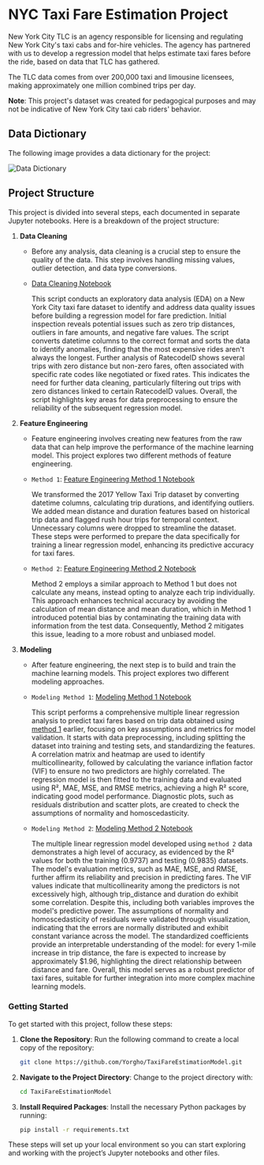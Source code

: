 # NYC Taxi Fare Estimation Project

New York City TLC is an agency responsible for licensing and regulating New York City's taxi cabs and for-hire vehicles. The agency has partnered with us to develop a regression model that helps estimate taxi fares before the ride, based on data that TLC has gathered. 

The TLC data comes from over 200,000 taxi and limousine licensees, making approximately one million combined trips per day. 

**Note**: This project's dataset was created for pedagogical purposes and may not be indicative of New York City taxi cab riders' behavior.

## Data Dictionary

The following image provides a data dictionary for the project:

![Data Dictionary](https://github.com/Yorgho/TaxiFareEstimationModel/blob/main/Data_Dictionary.png)

## Project Structure

This project is divided into several steps, each documented in separate Jupyter notebooks. Here is a breakdown of the project structure:

1. **Data Cleaning**
    - Before any analysis, data cleaning is a crucial step to ensure the quality of the data. This step involves handling missing values, outlier detection, and data type conversions.
    - [Data Cleaning Notebook](https://github.com/Yorgho/TaxiFareEstimationModel/blob/main/1-Data%20cleaning_Taxi%20Fare%20Estimation.ipynb)
      
      This script conducts an exploratory data analysis (EDA) on a New York City taxi fare dataset to identify and address data quality issues before building a regression model for fare prediction.
      Initial inspection reveals potential issues such as zero trip distances, outliers in fare amounts, and negative fare values.
      The script converts datetime columns to the correct format and sorts the data to identify anomalies, finding that the most expensive rides aren't always the longest.
      Further analysis of RatecodeID shows several trips with zero distance but non-zero fares, often associated with specific rate codes like negotiated or fixed rates.
      This indicates the need for further data cleaning, particularly filtering out trips with zero distances linked to certain RatecodeID values.
      Overall, the script highlights key areas for data preprocessing to ensure the reliability of the subsequent regression model.

2. **Feature Engineering**
    - Feature engineering involves creating new features from the raw data that can help improve the performance of the machine learning model. This project explores two different methods of feature engineering.
    - `Method 1`: [Feature Engineering Method 1 Notebook](https://github.com/Yorgho/TaxiFareEstimationModel/blob/main/2-Feature%20Engineering_Taxi%20Fare%20Estimation_MLR.ipynb)  

      We transformed the 2017 Yellow Taxi Trip dataset by converting datetime columns, calculating trip durations, and identifying outliers. We added mean distance and duration features based on historical trip data and flagged rush hour trips for temporal context.            Unnecessary columns were dropped to streamline the dataset. These steps were performed to prepare the data specifically for training a linear regression model, enhancing its predictive accuracy for taxi fares.
      
    - `Method 2`: [Feature Engineering Method 2 Notebook](https://github.com/Yorgho/TaxiFareEstimationModel/blob/main/2-Feature%20Engineering_Taxi%20Fare%20Estimation_MLR2.ipynb)
      
      Method 2 employs a similar approach to Method 1 but does not calculate any means, instead opting to analyze each trip individually.
      This approach enhances technical accuracy by avoiding the calculation of mean distance and mean duration, which in Method 1 introduced potential bias by contaminating the training data with information from the test data.
      Consequently, Method 2 mitigates this issue, leading to a more robust and unbiased model.
      
3. **Modeling**
    - After feature engineering, the next step is to build and train the machine learning models. This project explores two different modeling approaches.
    - `Modeling Method 1`: [Modeling Method 1 Notebook](https://github.com/Yorgho/TaxiFareEstimationModel/blob/main/3-MLR_Taxi%20Fare%20Estimation.ipynb)
  
      This script performs a comprehensive multiple linear regression analysis to predict taxi fares based on trip data obtained using [method 1](#Method-1) earlier, focusing on key assumptions and metrics for model validation. It starts with data preprocessing,
      including splitting the dataset into training and testing sets, and standardizing the features. A correlation matrix and heatmap are used to identify multicollinearity,
      followed by calculating the variance inflation factor (VIF) to ensure no two predictors are highly correlated.
      The regression model is then fitted to the training data and evaluated using R², MAE, MSE, and RMSE metrics, achieving a high R² score, indicating good model performance.
      Diagnostic plots, such as residuals distribution and scatter plots, are created to check the assumptions of normality and homoscedasticity.
      
    - `Modeling Method 2`: [Modeling Method 2 Notebook](https://github.com/Yorgho/TaxiFareEstimationModel/blob/main/3-MLR_Taxi%20Fare%20Estimation2.ipynb)

      The multiple linear regression model developed using `method 2` data demonstrates a high level of accuracy, as evidenced by the R² values for both the training (0.9737) and testing (0.9835) datasets.
      The model's evaluation metrics, such as MAE, MSE, and RMSE, further affirm its reliability and precision in predicting fares.
      The VIF values indicate that multicollinearity among the predictors is not excessively high, although trip_distance and duration do exhibit some correlation. Despite this, including both variables improves the model's predictive power.
      The assumptions of normality and homoscedasticity of residuals were validated through visualization, indicating that the errors are normally distributed and exhibit constant variance across the model.
      The standardized coefficients provide an interpretable understanding of the model: for every 1-mile increase in trip distance, the fare is expected to increase by approximately $1.96, highlighting the direct relationship between distance and fare.
      Overall, this model serves as a robust predictor of taxi fares, suitable for further integration into more complex machine learning models.

### Getting Started

To get started with this project, follow these steps:

1. **Clone the Repository**: Run the following command to create a local copy of the repository:

    ```sh
    git clone https://github.com/Yorgho/TaxiFareEstimationModel.git
    ```

2. **Navigate to the Project Directory**: Change to the project directory with:

    ```sh
    cd TaxiFareEstimationModel
    ```

3. **Install Required Packages**: Install the necessary Python packages by running:

    ```sh
    pip install -r requirements.txt
    ```

These steps will set up your local environment so you can start exploring and working with the project’s Jupyter notebooks and other files.
